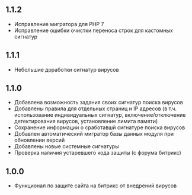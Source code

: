 ## 1.1.2
* Исправление мигратора для PHP 7
* Исправление ошибки очистки переноса строк для кастомных сигнатур

## 1.1.1
* Небольшие доработки сигнатур вирусов

## 1.1.0
* Добавлена возможность задания своих сигнатур поиска вирусов
* Добавлены правила для отдельных страниц и IP адресов (в т.ч. использование индивидуальных сигнатур, включение/отключение детектирования вирусов, установление лимита памяти)
* Сохранение информации о сработавшй сигнатуре поиска вирусов
* Добавлен автоматический мигратор базы данных модуля при обновлении версий
* Добавлены новые системные сигнатуры
* Проверка наличия устаревшего кода защиты (с форума битрикс)

## 1.0.0
* Функционал по защите сайта на битрикс от внедрений вирусов